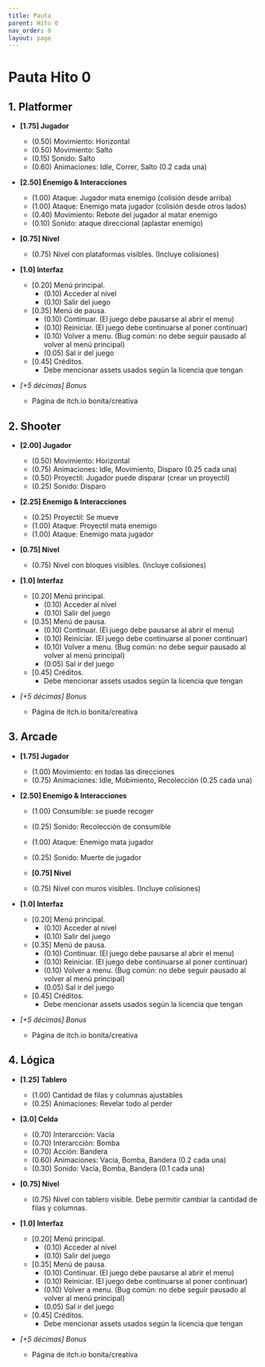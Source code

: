 ```yaml
---
title: Pauta
parent: Hito 0
nav_order: 0
layout: page
---
```


# Pauta Hito 0

## 1. Platformer

- **[1.75] Jugador**
  - (0.50) Movimiento: Horizontal
  - (0.50) Movimiento: Salto
  - (0.15) Sonido: Salto
  - (0.60) Animaciones: Idle, Correr, Salto (0.2 cada una)
  
- **[2.50] Enemigo & Interacciones**
  - (1.00) Ataque: Jugador mata enemigo (colisión desde arriba)
  - (1.00) Ataque: Enemigo mata jugador (colisión desde otros lados)
  - (0.40) Movimiento: Rebote del jugador al matar enemigo
  - (0.10) Sonido: ataque direccional (aplastar enemigo)
  
- **[0.75] Nivel**
  - (0.75) Nivel con plataformas visibles. (Incluye colisiones)
  
- **[1.0] Interfaz**
  - [0.20] Menú principal.
    - (0.10) Acceder al nivel
    - (0.10) Salir del juego
  - [0.35] Menú de pausa.
    - (0.10) Continuar. (El juego debe pausarse al abrir el menu)
    - (0.10) Reiniciar. (El juego debe continuarse al poner continuar)
    - (0.10) Volver a menu. (Bug común: no debe seguir pausado al volver al menú principal)
    - (0.05) Sal  ir del juego
  - [0.45] Créditos. 
    - Debe mencionar assets usados según la licencia que tengan

- _[+5 décimas] Bonus_
  - Página de itch.io bonita/creativa

## 2. Shooter

- **[2.00] Jugador**
  - (0.50) Movimiento: Horizontal
  - (0.75) Animaciones: Idle, Movimiento, Disparo (0.25 cada una)
  - (0.50) Proyectil: Jugador puede disparar (crear un proyectil)
  - (0.25) Sonido: Disparo
  
- **[2.25] Enemigo & Interacciones**
  - (0.25) Proyectil: Se mueve
  - (1.00) Ataque: Proyectil mata enemigo
  - (1.00) Ataque: Enemigo mata jugador
  
- **[0.75] Nivel**
  - (0.75) Nivel con bloques visibles. (Incluye colisiones)
  
- **[1.0] Interfaz**
  - [0.20] Menú principal.
    - (0.10) Acceder al nivel
    - (0.10) Salir del juego
  - [0.35] Menú de pausa.
    - (0.10) Continuar. (El juego debe pausarse al abrir el menu)
    - (0.10) Reiniciar. (El juego debe continuarse al poner continuar)
    - (0.10) Volver a menu. (Bug común: no debe seguir pausado al volver al menú principal)
    - (0.05) Sal  ir del juego
  - [0.45] Créditos. 
    - Debe mencionar assets usados según la licencia que tengan

- _[+5 décimas] Bonus_
  - Página de itch.io bonita/creativa

## 3. Arcade

- **[1.75] Jugador**
  - (1.00) Movimiento: en todas las direcciones
  - (0.75) Animaciones: Idle, Mobimiento, Recolección (0.25 cada una)

- **[2.50] Enemigo & Interacciones**
  - (1.00) Consumible: se puede recoger
  - (0.25) Sonido: Recolección de consumible
  - (1.00) Ataque: Enemigo mata jugador
  - (0.25) Sonido: Muerte de jugador
 
  - **[0.75] Nivel**
  - (0.75) Nivel con muros visibles. (Incluye colisiones)
  
- **[1.0] Interfaz**
  - [0.20] Menú principal.
    - (0.10) Acceder al nivel
    - (0.10) Salir del juego
  - [0.35] Menú de pausa.
    - (0.10) Continuar. (El juego debe pausarse al abrir el menu)
    - (0.10) Reiniciar. (El juego debe continuarse al poner continuar)
    - (0.10) Volver a menu. (Bug común: no debe seguir pausado al volver al menú principal)
    - (0.05) Sal  ir del juego
  - [0.45] Créditos. 
    - Debe mencionar assets usados según la licencia que tengan

- _[+5 décimas] Bonus_
  - Página de itch.io bonita/creativa


## 4. Lógica

- **[1.25] Tablero**
  - (1.00) Cantidad de filas y columnas ajustables
  - (0.25) Animaciones: Revelar todo al perder
  
- **[3.0] Celda**
  - (0.70) Interarcción: Vacía
  - (0.70) Interarcción: Bomba
  - (0.70) Acción: Bandera
  - (0.60) Animaciones: Vacía, Bomba, Bandera (0.2 cada una)
  - (0.30) Sonido: Vacía, Bomba, Bandera (0.1 cada una)
  
- **[0.75] Nivel**
  - (0.75) Nivel con tablero visible. Debe permitir cambiar la cantidad de filas y columnas.
  
- **[1.0] Interfaz**
  - [0.20] Menú principal.
    - (0.10) Acceder al nivel
    - (0.10) Salir del juego
  - [0.35] Menú de pausa.
    - (0.10) Continuar. (El juego debe pausarse al abrir el menu)
    - (0.10) Reiniciar. (El juego debe continuarse al poner continuar)
    - (0.10) Volver a menu. (Bug común: no debe seguir pausado al volver al menú principal)
    - (0.05) Sal  ir del juego
  - [0.45] Créditos. 
    - Debe mencionar assets usados según la licencia que tengan

- _[+5 décimas] Bonus_
  - Página de itch.io bonita/creativa
